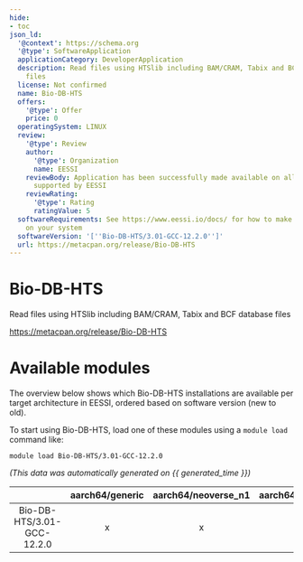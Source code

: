 ```yaml
---
hide:
- toc
json_ld:
  '@context': https://schema.org
  '@type': SoftwareApplication
  applicationCategory: DeveloperApplication
  description: Read files using HTSlib including BAM/CRAM, Tabix and BCF database
    files
  license: Not confirmed
  name: Bio-DB-HTS
  offers:
    '@type': Offer
    price: 0
  operatingSystem: LINUX
  review:
    '@type': Review
    author:
      '@type': Organization
      name: EESSI
    reviewBody: Application has been successfully made available on all architectures
      supported by EESSI
    reviewRating:
      '@type': Rating
      ratingValue: 5
  softwareRequirements: See https://www.eessi.io/docs/ for how to make EESSI available
    on your system
  softwareVersion: '[''Bio-DB-HTS/3.01-GCC-12.2.0'']'
  url: https://metacpan.org/release/Bio-DB-HTS
---
```


Bio-DB-HTS
==========


Read files using HTSlib including BAM/CRAM, Tabix and BCF database files

https://metacpan.org/release/Bio-DB-HTS
# Available modules


The overview below shows which Bio-DB-HTS installations are available per target architecture in EESSI, ordered based on software version (new to old).

To start using Bio-DB-HTS, load one of these modules using a `module load` command like:

```shell
module load Bio-DB-HTS/3.01-GCC-12.2.0
```

*(This data was automatically generated on {{ generated_time }})*  

| |aarch64/generic|aarch64/neoverse_n1|aarch64/neoverse_v1|aarch64/nvidia/grace|x86_64/generic|x86_64/amd/zen2|x86_64/amd/zen3|x86_64/amd/zen4|x86_64/intel/cascadelake|x86_64/intel/haswell|x86_64/intel/icelake|x86_64/intel/sapphirerapids|x86_64/intel/skylake_avx512|
| :---: | :---: | :---: | :---: | :---: | :---: | :---: | :---: | :---: | :---: | :---: | :---: | :---: | :---: |
|Bio-DB-HTS/3.01-GCC-12.2.0|x|x|x|x|x|x|x|x|x|x|x|x|x|
